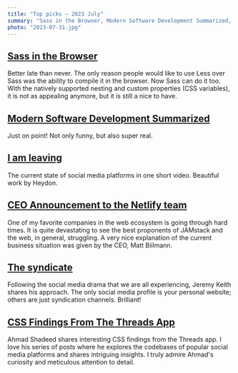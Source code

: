 ```yaml
---
title: "Top picks — 2023 July"
summary: "Sass in the Browser, Modern Software Development Summarized, the current state of social media platforms, sad announcement from Netlify, Jeremy Keith's approach to social media, Ahmad Shadeed's CSS findings from the Threads app, "
photo: "2023-07-31.jpg"
---
```


## [Sass in the Browser](https://sass-lang.com/blog/sass-in-the-browser/)

Better late than never. The only reason people would like to use Less over Sass was the ability to compile it in the browser. Now Sass can do it too. With the natively supported nesting and custom properties (CSS variables), it is not as appealing anymore, but it is still a nice to have.

## [Modern Software Development Summarized](https://factoryfactoryfactory.net)

Just on point! Not only funny, but also super real.

## [I am leaving](https://briefs.video/videos/i-am-leaving/)

The current state of social media platforms in one short video. Beautiful work by Heydon.

## [CEO Announcement to the Netlify team](https://www.netlify.com/blog/ceo-announcement-to-the-netlify-team/)

One of my favorite companies in the web ecosystem is going through hard times. It is quite devastating to see the best proponents of JAMstack and the web, in general, struggling. A very nice explanation of the current business situation was given by the CEO, Matt Biilmann.

## [The syndicate](https://adactio.com/journal/20323)

Following the social media drama that we are all experiencing, Jeremy Keith shares his approach. The only social media profile is your personal website; others are just syndication channels. Brilliant!

## [CSS Findings From The Threads App](https://ishadeed.com/article/threads-app-css/)

Ahmad Shadeed shares interesting CSS findings from the Threads app. I love his series of posts where he explores the codebases of popular social media platforms and shares intriguing insights. I truly admire Ahmad's curiosity and meticulous attention to detail.
